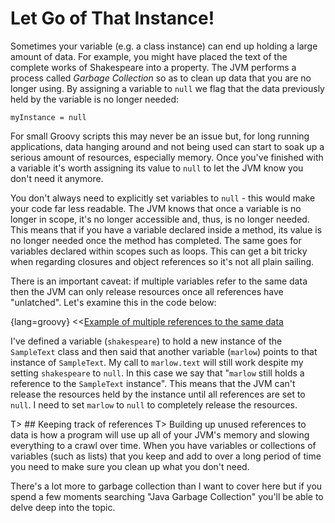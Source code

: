 # Let Go of That Instance!

Sometimes your variable (e.g. a class instance) can end up holding a large amount of data. For example, you might have placed the text of the complete works of Shakespeare into a property. The JVM performs a process called _Garbage Collection_ so as to clean up data that you are no longer using. By assigning a variable to `null` we flag that the data previously held by the variable is no longer needed:

	myInstance = null

For small Groovy scripts this may never be an issue but, for long running applications, data hanging around and not being used can start to soak up a serious amount of resources, especially memory. Once you've finished with a variable it's worth assigning its value to `null` to let the JVM know you don't need it anymore.

You don't always need to explicitly set variables to `null` - this would make your code far less readable. The JVM knows that once a variable is no longer in scope, it's no longer accessible and, thus, is no longer needed. This means that if you have a variable declared inside a method, its value is no longer needed once the method has completed. The same goes for variables declared within scopes such as loops. This can get a bit tricky when regarding closures and object references so it's not all plain sailing.

There is an important caveat: if multiple variables refer to the same data then the JVM can only release resources once all references have "unlatched". Let's examine this in the code below:

{lang=groovy}
<<[Example of multiple references to the same data](code/08/12/let_go.groovy)

I've defined a variable (`shakespeare`) to hold a new instance of the `SampleText` class and then said that another variable (`marlow`) points to that instance of `SampleText`. My call to `marlow.text` will still work despite my setting `shakespeare` to `null`. In this case we say that "`marlow` still holds a reference to the `SampleText` instance". This means that the JVM can't release the resources held by the instance until all references are set to `null`. I need to set `marlow` to `null` to completely release the resources.

T> ## Keeping track of references
T> Building up unused references to data is how a program will use up all of your JVM's memory and slowing everything to a crawl over time. When you have variables or collections of variables (such as lists) that you keep and add to over a long period of time you need to make sure you clean up what you don't need.

There's a lot more to garbage collection than I want to cover here but if you spend a few moments searching "Java Garbage Collection" you'll be able to delve deep into the topic.
